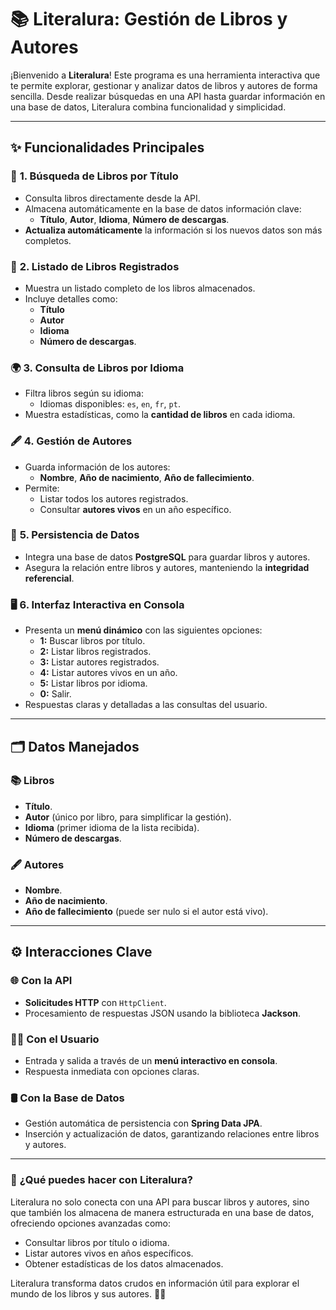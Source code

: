 # 📚 **Literalura: Gestión de Libros y Autores**

¡Bienvenido a **Literalura**! Este programa es una herramienta interactiva que te permite explorar, gestionar y analizar datos de libros y autores de forma sencilla. Desde realizar búsquedas en una API hasta guardar información en una base de datos, Literalura combina funcionalidad y simplicidad.

---

## ✨ **Funcionalidades Principales**

### 🔎 **1. Búsqueda de Libros por Título**
- Consulta libros directamente desde la API.
- Almacena automáticamente en la base de datos información clave:
  - **Título**, **Autor**, **Idioma**, **Número de descargas**.
- **Actualiza automáticamente** la información si los nuevos datos son más completos.

### 📖 **2. Listado de Libros Registrados**
- Muestra un listado completo de los libros almacenados.
- Incluye detalles como:
  - **Título**  
  - **Autor**  
  - **Idioma**  
  - **Número de descargas**.

### 🌍 **3. Consulta de Libros por Idioma**
- Filtra libros según su idioma:  
  - Idiomas disponibles: `es`, `en`, `fr`, `pt`.
- Muestra estadísticas, como la **cantidad de libros** en cada idioma.

### 🖋️ **4. Gestión de Autores**
- Guarda información de los autores:
  - **Nombre**, **Año de nacimiento**, **Año de fallecimiento**.
- Permite:
  - Listar todos los autores registrados.  
  - Consultar **autores vivos** en un año específico.

### 💾 **5. Persistencia de Datos**
- Integra una base de datos **PostgreSQL** para guardar libros y autores.
- Asegura la relación entre libros y autores, manteniendo la **integridad referencial**.

### 🖥️ **6. Interfaz Interactiva en Consola**
- Presenta un **menú dinámico** con las siguientes opciones:
  - **1:** Buscar libros por título.  
  - **2:** Listar libros registrados.  
  - **3:** Listar autores registrados.  
  - **4:** Listar autores vivos en un año.  
  - **5:** Listar libros por idioma.  
  - **0:** Salir.
- Respuestas claras y detalladas a las consultas del usuario.

---

## 🗂️ **Datos Manejados**

### 📚 **Libros**
- **Título**.  
- **Autor** (único por libro, para simplificar la gestión).  
- **Idioma** (primer idioma de la lista recibida).  
- **Número de descargas**.

### 🖋️ **Autores**
- **Nombre**.  
- **Año de nacimiento**.  
- **Año de fallecimiento** (puede ser nulo si el autor está vivo).

---

## ⚙️ **Interacciones Clave**

### 🌐 **Con la API**
- **Solicitudes HTTP** con `HttpClient`.
- Procesamiento de respuestas JSON usando la biblioteca **Jackson**.

### 👩‍💻 **Con el Usuario**
- Entrada y salida a través de un **menú interactivo en consola**.
- Respuesta inmediata con opciones claras.

### 🛢️ **Con la Base de Datos**
- Gestión automática de persistencia con **Spring Data JPA**.
- Inserción y actualización de datos, garantizando relaciones entre libros y autores.

---

### 🚀 **¿Qué puedes hacer con Literalura?**
Literalura no solo conecta con una API para buscar libros y autores, sino que también los almacena de manera estructurada en una base de datos, ofreciendo opciones avanzadas como:
- Consultar libros por título o idioma.
- Listar autores vivos en años específicos.
- Obtener estadísticas de los datos almacenados.

Literalura transforma datos crudos en información útil para explorar el mundo de los libros y sus autores. 📖✨
